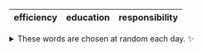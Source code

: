 <!-- word_basket start -->
| efficiency | education | responsibility |
| :--------: | :-------: | :------------: |

<details>
  <summary>These words are chosen at random each day. ✨</summary>
  Take a look inside this repo to see how that works.
</details>
<!-- word_basket end -->
